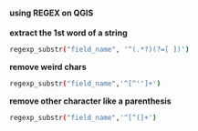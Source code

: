 
#### using REGEX on QGIS

**extract the 1st word of a string**
 ```bash
 regexp_substr("field_name", '^(.*?)(?=[ ])')
 ```
 
 **remove weird chars**
 ```bash
 regexp_substr("field_name",'^[^'']+')
 ```
 
 **remove other character like a parenthesis**
```bash
regexp_substr("field_name",'^[^(]+')
```
 
